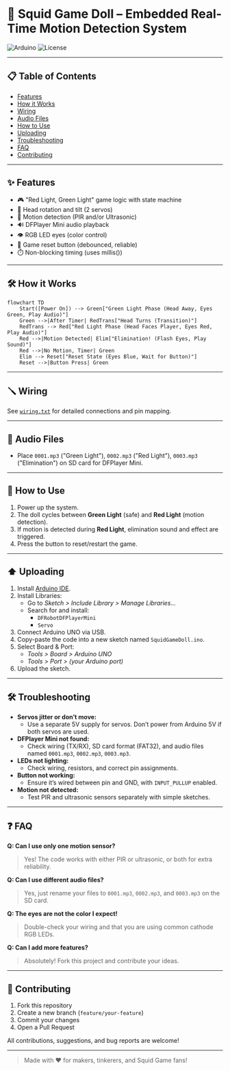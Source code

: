 # 🦑 Squid Game Doll – Embedded Real-Time Motion Detection System

![Arduino](https://img.shields.io/badge/Platform-Arduino-blue?logo=arduino)
![License](https://img.shields.io/badge/License-MIT-green)

---

## 📋 Table of Contents
- [Features](#features)
- [How it Works](#how-it-works)
- [Wiring](#wiring)
- [Audio Files](#audio-files)
- [How to Use](#how-to-use)
- [Uploading](#uploading)
- [Troubleshooting](#troubleshooting)
- [FAQ](#faq)
- [Contributing](#contributing)

---

## ✨ Features
- 🎮 "Red Light, Green Light" game logic with state machine
- 🤖 Head rotation and tilt (2 servos)
- 👀 Motion detection (PIR and/or Ultrasonic)
- 🔊 DFPlayer Mini audio playback
- 👁️ RGB LED eyes (color control)
- 🔄 Game reset button (debounced, reliable)
- ⏱️ Non-blocking timing (uses millis())

---

## 🛠️ How it Works

```mermaid
flowchart TD
    Start([Power On]) --> Green["Green Light Phase (Head Away, Eyes Green, Play Audio)"]
    Green -->|After Timer| RedTrans["Head Turns (Transition)"]
    RedTrans --> Red["Red Light Phase (Head Faces Player, Eyes Red, Play Audio)"]
    Red -->|Motion Detected| Elim["Elimination! (Flash Eyes, Play Sound)"]
    Red -->|No Motion, Timer| Green
    Elim --> Reset["Reset State (Eyes Blue, Wait for Button)"]
    Reset -->|Button Press| Green
```

---

## 🪛 Wiring
See [`wiring.txt`](wiring.txt) for detailed connections and pin mapping.

---

## 🎵 Audio Files
- Place `0001.mp3` ("Green Light"), `0002.mp3` ("Red Light"), `0003.mp3` ("Elimination") on SD card for DFPlayer Mini.

---

## 🚦 How to Use
1. Power up the system.
2. The doll cycles between **Green Light** (safe) and **Red Light** (motion detection).
3. If motion is detected during **Red Light**, elimination sound and effect are triggered.
4. Press the button to reset/restart the game.

---

## ⬆️ Uploading
1. Install [Arduino IDE](https://www.arduino.cc/en/software).
2. Install Libraries:
   - Go to *Sketch > Include Library > Manage Libraries...*
   - Search for and install:
     - `DFRobotDFPlayerMini`
     - `Servo`
3. Connect Arduino UNO via USB.
4. Copy-paste the code into a new sketch named `SquidGameDoll.ino`.
5. Select Board & Port:
   - *Tools > Board > Arduino UNO*
   - *Tools > Port > (your Arduino port)*
6. Upload the sketch.

---

## 🛠️ Troubleshooting
- **Servos jitter or don’t move:**
  - Use a separate 5V supply for servos. Don’t power from Arduino 5V if both servos are used.
- **DFPlayer Mini not found:**
  - Check wiring (TX/RX), SD card format (FAT32), and audio files named `0001.mp3`, `0002.mp3`, `0003.mp3`.
- **LEDs not lighting:**
  - Check wiring, resistors, and correct pin assignments.
- **Button not working:**
  - Ensure it’s wired between pin and GND, with `INPUT_PULLUP` enabled.
- **Motion not detected:**
  - Test PIR and ultrasonic sensors separately with simple sketches.

---

## ❓ FAQ

**Q: Can I use only one motion sensor?**
> Yes! The code works with either PIR or ultrasonic, or both for extra reliability.

**Q: Can I use different audio files?**
> Yes, just rename your files to `0001.mp3`, `0002.mp3`, and `0003.mp3` on the SD card.

**Q: The eyes are not the color I expect!**
> Double-check your wiring and that you are using common cathode RGB LEDs.

**Q: Can I add more features?**
> Absolutely! Fork this project and contribute your ideas.

---

## 🤝 Contributing

1. Fork this repository
2. Create a new branch (`feature/your-feature`)
3. Commit your changes
4. Open a Pull Request

All contributions, suggestions, and bug reports are welcome!

---

> Made with ❤️ for makers, tinkerers, and Squid Game fans! 
